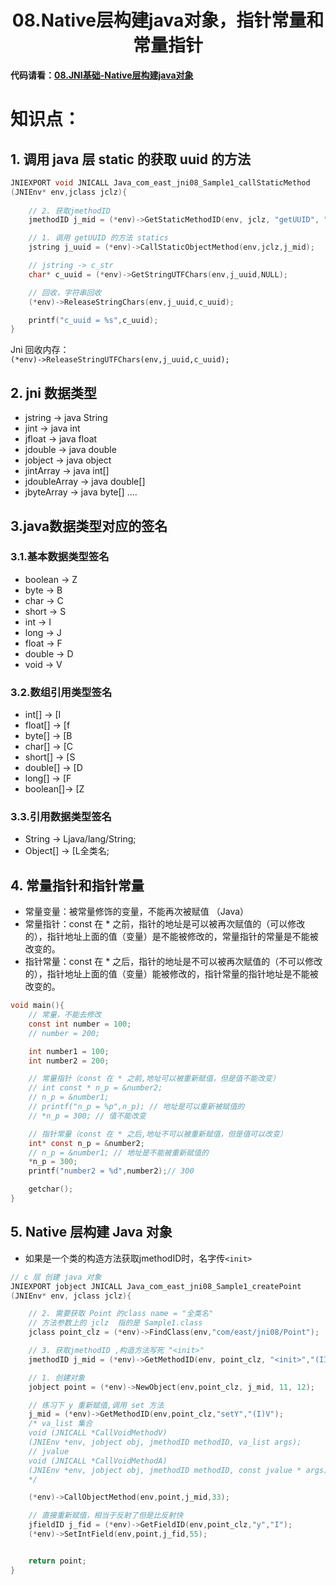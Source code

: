 # <center>08.Native层构建java对象，指针常量和常量指针<center>

**代码请看：[08.JNI基础-Native层构建java对象](https://github.com/EastUp/JavaJNITest/tree/master/src/com/east/jni08)**

# 知识点：


## 1. 调用 java 层 static 的获取 uuid 的方法

```c
JNIEXPORT void JNICALL Java_com_east_jni08_Sample1_callStaticMethod
(JNIEnv* env,jclass jclz){
	
	// 2. 获取jmethodID
	jmethodID j_mid = (*env)->GetStaticMethodID(env, jclz, "getUUID", "()Ljava/lang/String;");

	// 1. 调用 getUUID 的方法 statics
	jstring j_uuid = (*env)->CallStaticObjectMethod(env,jclz,j_mid);

	// jstring -> c_str
	char* c_uuid = (*env)->GetStringUTFChars(env,j_uuid,NULL);

	// 回收，字符串回收
	(*env)->ReleaseStringChars(env,j_uuid,c_uuid);

	printf("c_uuid = %s",c_uuid);
}
```

Jni 回收内存：  
`(*env)->ReleaseStringUTFChars(env,j_uuid,c_uuid);`

## 2. jni 数据类型

- jstring -> java String
- jint -> java int
- jfloat -> java float
- jdouble -> java double
- jobject -> java object
- jintArray -> java int[]
- jdoubleArray -> java double[]
- jbyteArray -> java byte[]
....

## 3.java数据类型对应的签名

### 3.1.基本数据类型签名

- boolean -> Z
- byte    -> B
- char    -> C
- short   -> S
- int     -> I
- long    -> J
- float   -> F
- double  -> D
- void    -> V

### 3.2.数组引用类型签名

- int[]    -> [I
- float[]  -> [f
- byte[]   -> [B
- char[]   -> [C
- short[]  -> [S
- double[] -> [D
- long[]   -> [F
- boolean[]-> [Z

### 3.3.引用数据类型签名

- String -> Ljava/lang/String;
- Object[] -> [L全类名;

## 4. 常量指针和指针常量

- 常量变量：被常量修饰的变量，不能再次被赋值 （Java）
- 常量指针：const 在 * 之前，指针的地址是可以被再次赋值的（可以修改的），指针地址上面的值（变量）是不能被修改的，常量指针的常量是不能被改变的。
- 指针常量：const 在 * 之后，指针的地址是不可以被再次赋值的（不可以修改的），指针地址上面的值（变量）能被修改的，指针常量的指针地址是不能被改变的。

```c
void main(){
	// 常量，不能去修改
	const int number = 100;
	// number = 200;

	int number1 = 100;
	int number2 = 200;

	// 常量指针（const 在 * 之前,地址可以被重新赋值，但是值不能改变）
	// int const * n_p = &number2;
	// n_p = &number1;
	// printf("n_p = %p",n_p); // 地址是可以重新被赋值的
	// *n_p = 300; // 值不能改变

	// 指针常量（const 在 * 之后,地址不可以被重新赋值，但是值可以改变）
	int* const n_p = &number2;
	// n_p = &number1; // 地址是不能被重新赋值的
	*n_p = 300;
	printf("number2 = %d",number2);// 300

	getchar();
}
```

## 5. Native 层构建 Java 对象

- 如果是一个类的构造方法获取jmethodID时，名字传`<init>`

```c
// c 层 创建 java 对象
JNIEXPORT jobject JNICALL Java_com_east_jni08_Sample1_createPoint
(JNIEnv* env, jclass jclz){

	// 2. 需要获取 Point 的class name = "全类名"
	// 方法参数上的 jclz  指的是 Sample1.class
	jclass point_clz = (*env)->FindClass(env,"com/east/jni08/Point");

	// 3. 获取jmethodID ,构造方法写死 "<init>"
	jmethodID j_mid = (*env)->GetMethodID(env, point_clz, "<init>","(II)V");

	// 1. 创建对象
	jobject point = (*env)->NewObject(env,point_clz, j_mid, 11, 12);

	// 练习下 y 重新赋值,调用 set 方法
	j_mid = (*env)->GetMethodID(env,point_clz,"setY","(I)V");
	/* va_list 集合
	void (JNICALL *CallVoidMethodV)
	(JNIEnv *env, jobject obj, jmethodID methodID, va_list args);
	// jvalue
	void (JNICALL *CallVoidMethodA)
	(JNIEnv *env, jobject obj, jmethodID methodID, const jvalue * args);
	*/

	(*env)->CallObjectMethod(env,point,j_mid,33);

	// 直接重新赋值，相当于反射了但是比反射快
	jfieldID j_fid = (*env)->GetFieldID(env,point_clz,"y","I");
	(*env)->SetIntField(env,point,j_fid,55);


	return point;
}
```










